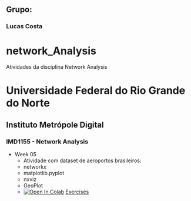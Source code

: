 ## Grupo:
### Lucas Costa
# network_Analysis
Atividades da disciplina Network Analysis
# Universidade Federal do Rio Grande do Norte
## Instituto Metrópole Digital
### IMD1155 - Network Analysis

- Week 05 
  - Atividade com dataset de aeroportos brasileiros:
   - networkx
   - matplotlib.pyplot
   - nxviz
   - GeoPlot
  - [![Open In Colab](https://colab.research.google.com/assets/colab-badge.svg)](https://colab.research.google.com/drive/1ttW-GMPhsa0SAuwJdBminuG1_rNC3oEJ?usp=sharing) [Exercises](https://github.com/Lucaslllll/network_analysis/blob/master/redes_voos_brasil.ipynb)